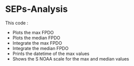 # SEPs-Analysis

This code : 

- Plots the max FPDO
- Plots the median FPDO
- Integrate the max FPDO
- Integrate the median FPDO
- Prints the datetime of the max values 
- Shows the S NOAA scale for the max and median values 
